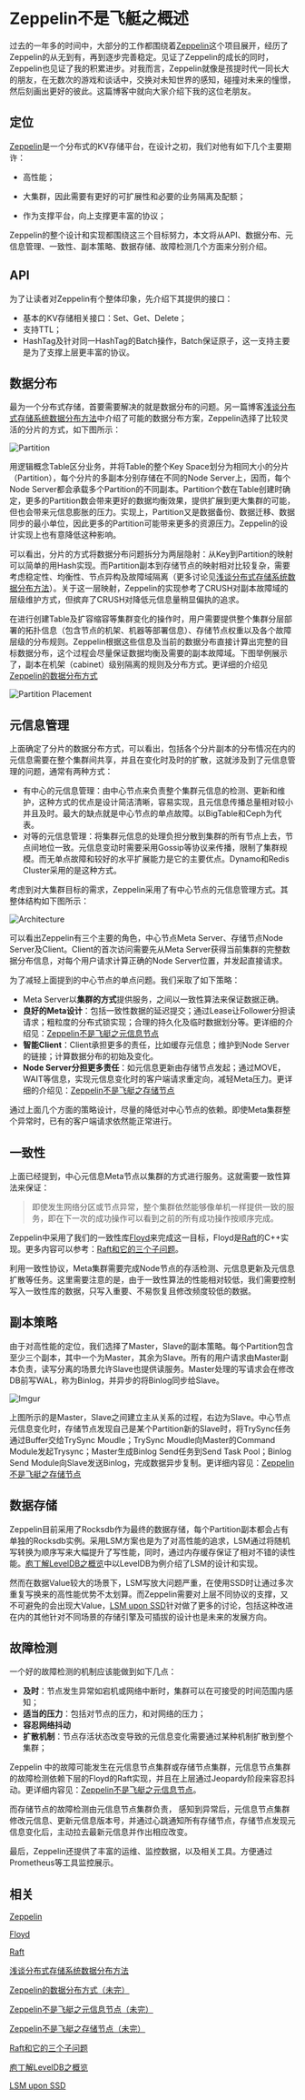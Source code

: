 # Zeppelin不是飞艇之概述

过去的一年多的时间中，大部分的工作都围绕着[Zeppelin](https://github.com/Qihoo360/zeppelin)这个项目展开，经历了Zeppelin的从无到有，再到逐步完善稳定。见证了Zeppelin的成长的同时，Zeppelin也见证了我的积累进步。对我而言，Zeppelin就像是孩提时代一同长大的朋友，在无数次的游戏和谈话中，交换对未知世界的感知，碰撞对未来的憧憬，然后刻画出更好的彼此。这篇博客中就向大家介绍下我的这位老朋友。



## **定位**

[Zeppelin](https://github.com/Qihoo360/zeppelin)是一个分布式的KV存储平台，在设计之初，我们对他有如下几个主要期许：

- 高性能；


- 大集群，因此需要有更好的可扩展性和必要的业务隔离及配额；
- 作为支撑平台，向上支撑更丰富的协议；

Zeppelin的整个设计和实现都围绕这三个目标努力，本文将从API、数据分布、元信息管理、一致性、副本策略、数据存储、故障检测几个方面来分别介绍。



## **API**

为了让读者对Zeppelin有个整体印象，先介绍下其提供的接口：

- 基本的KV存储相关接口：Set、Get、Delete；
- 支持TTL；
- HashTag及针对同一HashTag的Batch操作，Batch保证原子，这一支持主要是为了支撑上层更丰富的协议。





## **数据分布**

最为一个分布式存储，首要需要解决的就是数据分布的问题。另一篇博客[浅谈分布式存储系统数据分布方法](http://catkang.github.io/2017/12/17/data-placement.html)中介绍了可能的数据分布方案，Zeppelin选择了比较灵活的分片的方式，如下图所示：

![Partition](https://i.imgur.com/ZYGmw35.png)

用逻辑概念Table区分业务，并将Table的整个Key Space划分为相同大小的分片（Partition），每个分片的多副本分别存储在不同的Node Server上，因而，每个Node Server都会承载多个Partition的不同副本。Partition个数在Table创建时确定，更多的Partition数会带来更好的数据均衡效果，提供扩展到更大集群的可能，但也会带来元信息膨胀的压力。实现上，Partition又是数据备份、数据迁移、数据同步的最小单位，因此更多的Partition可能带来更多的资源压力。Zeppelin的设计实现上也有意降低这种影响。

可以看出，分片的方式将数据分布问题拆分为两层隐射：从Key到Partition的映射可以简单的用Hash实现。而Partition副本到存储节点的映射相对比较复杂，需要考虑稳定性、均衡性、节点异构及故障域隔离（更多讨论见[浅谈分布式存储系统数据分布方法](http://catkang.github.io/2017/12/17/data-placement.html)）。关于这一层映射，Zeppelin的实现参考了CRUSH对副本故障域的层级维护方式，但摈弃了CRUSH对降低元信息量稍显偏执的追求。

在进行创建Table及扩容缩容等集群变化的操作时，用户需要提供整个集群分层部署的拓扑信息（包含节点的机架、机器等部署信息）、存储节点权重以及各个故障层级的分布规则。Zeppelin根据这些信息及当前的数据分布直接计算出完整的目标数据分布，这个过程会尽量保证数据均衡及需要的副本故障域。下图举例展示了，副本在机架（cabinet）级别隔离的规则及分布方式。更详细的介绍见[Zeppelin的数据分布方式](http://)

![Partition Placement](https://i.imgur.com/WPH4VBj.png)



## **元信息管理**

上面确定了分片的数据分布方式，可以看出，包括各个分片副本的分布情况在内的元信息需要在整个集群间共享，并且在变化时及时的扩散，这就涉及到了元信息管理的问题，通常有两种方式：

- 有中心的元信息管理：由中心节点来负责整个集群元信息的检测、更新和维护，这种方式的优点是设计简洁清晰，容易实现，且元信息传播总量相对较小并且及时。最大的缺点就是中心节点的单点故障。以BigTable和Ceph为代表。
- 对等的元信息管理：将集群元信息的处理负担分散到集群的所有节点上去，节点间地位一致。元信息变动时需要采用Gossip等协议来传播，限制了集群规模。而无单点故障和较好的水平扩展能力是它的主要优点。Dynamo和Redis Cluster采用的是这种方式。

考虑到对大集群目标的需求，Zeppelin采用了有中心节点的元信息管理方式。其整体结构如下图所示：

![Architecture](https://i.imgur.com/dO3puHH.png)

可以看出Zeppelin有三个主要的角色，中心节点Meta Server、存储节点Node Server及Client。Client的首次访问需要先从Meta Server获得当前集群的完整数据分布信息，对每个用户请求计算正确的Node Server位置，并发起直接请求。

为了减轻上面提到的中心节点的单点问题。我们采取了如下策略：

- Meta Server以**集群的方式**提供服务，之间以一致性算法来保证数据正确。
- **良好的Meta设计**：包括一致性数据的延迟提交；通过Lease让Follower分担读请求；粗粒度的分布式锁实现；合理的持久化及临时数据划分等。更详细的介绍见：[Zeppelin不是飞艇之元信息节点](https://)
- **智能Client**：Client承担更多的责任，比如缓存元信息；维护到Node Server的链接；计算数据分布的初始及变化。
- **Node Server分担更多责任**：如元信息更新由存储节点发起；通过MOVE，WAIT等信息，实现元信息变化时的客户端请求重定向，减轻Meta压力。更详细的介绍见：[Zeppelin不是飞艇之存储节点](https://)

通过上面几个方面的策略设计，尽量的降低对中心节点的依赖。即使Meta集群整个异常时，已有的客户端请求依然能正常进行。



## **一致性**

上面已经提到，中心元信息Meta节点以集群的方式进行服务。这就需要一致性算法来保证：

> 即使发生网络分区或节点异常，整个集群依然能够像单机一样提供一致的服务，即在下一次的成功操作可以看到之前的所有成功操作按顺序完成。

Zeppelin中采用了我们的一致性库[Floyd](https://github.com/Qihoo360/floyd)来完成这一目标，Floyd是[Raft](https://raft.github.io/)的C++实现。更多内容可以参考：[Raft和它的三个子问题](http://catkang.github.io/2017/06/30/raft-subproblem.html)。

利用一致性协议，Meta集群需要完成Node节点的存活检测、元信息更新及元信息扩散等任务。这里需要注意的是，由于一致性算法的性能相对较低，我们需要控制写入一致性库的数据，只写入重要、不易恢复且修改频度较低的数据。



## **副本策略**

由于对高性能的定位，我们选择了Master，Slave的副本策略。每个Partition包含至少三个副本，其中一个为Master，其余为Slave。所有的用户请求由Master副本负责，读写分离的场景允许Slave也提供读服务。Master处理的写请求会在修改DB前写WAL，称为Binlog，并异步的将Binlog同步给Slave。

![Imgur](https://i.imgur.com/Df4bO1A.png)

上图所示的是Master，Slave之间建立主从关系的过程，右边为Slave。中心节点元信息变化时，存储节点发现自己是某个Partition新的Slave时，将TrySync任务通过Buffer交给TrySync Moudle；TrySync Moudle向Master的Command Module发起Trysync；Master生成Binlog Send任务到Send Task Pool；Binlog Send Module向Slave发送Binlog，完成数据异步复制。更详细内容见：[Zeppelin不是飞艇之存储节点](https://)



## **数据存储**

Zeppelin目前采用了Rocksdb作为最终的数据存储，每个Partition副本都会占有单独的Rocksdb实例。采用LSM方案也是为了对高性能的追求，LSM通过将随机写转换为顺序写来大幅提升了写性能，同时，通过内存缓存保证了相对不错的读性能。[庖丁解LevelDB之概览](http://catkang.github.io/2017/01/07/leveldb-summary.html)中以LevelDB为例介绍了LSM的设计和实现。

然而在数据Value较大的场景下，LSM写放大问题严重，在使用SSD时让通过多次重复写换来的高性能优势不太划算。而Zeppelin需要对上层不同协议的支撑，又不可避免的会出现大Value，[LSM upon SSD](http://catkang.github.io/2017/04/30/lsm-upon-ssd.html)针对做了更多的讨论，包括这种改进在内的其他针对不同场景的存储引擎及可插拔的设计也是未来的发展方向。



## **故障检测**

一个好的故障检测的机制应该能做到如下几点：

- **及时**：节点发生异常如宕机或网络中断时，集群可以在可接受的时间范围内感知；
- **适当的压力**：包括对节点的压力，和对网络的压力；
- **容忍网络抖动**
- **扩散机制**：节点存活状态改变导致的元信息变化需要通过某种机制扩散到整个集群；

Zeppelin 中的故障可能发生在元信息节点集群或存储节点集群，元信息节点集群的故障检测依赖下层的Floyd的Raft实现，并且在上层通过Jeopardy阶段来容忍抖动。更详细内容见：[Zeppelin不是飞艇之元信息节点](https://)。

而存储节点的故障检测由元信息节点集群负责， 感知到异常后，元信息节点集群修改元信息、更新元信息版本号，并通过心跳通知所有存储节点，存储节点发现元信息变化后，主动拉去最新元信息并作出相应改变。

最后，Zeppelin还提供了丰富的运维、监控数据，以及相关工具。方便通过Prometheus等工具监控展示。



## **相关**

[Zeppelin](https://github.com/Qihoo360/zeppelin)

[Floyd](https://github.com/Qihoo360/floyd)

[Raft](https://raft.github.io/)

[浅谈分布式存储系统数据分布方法](http://catkang.github.io/2017/12/17/data-placement.html)

[Zeppelin的数据分布方式（未完）](http://)

[Zeppelin不是飞艇之元信息节点（未完）](https://)

[Zeppelin不是飞艇之存储节点（未完）](https://)

[Raft和它的三个子问题](http://catkang.github.io/2017/06/30/raft-subproblem.html)

[庖丁解LevelDB之概览](http://catkang.github.io/2017/01/07/leveldb-summary.html)

[LSM upon SSD](http://catkang.github.io/2017/04/30/lsm-upon-ssd.html)